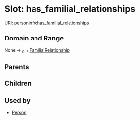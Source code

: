 
# Slot: has_familial_relationships




URI: [personinfo:has_familial_relationships](https://w3id.org/linkml/examples/personinfo/has_familial_relationships)


## Domain and Range

None &#8594;  <sub>0..\*</sub> [FamilialRelationship](FamilialRelationship.md)

## Parents


## Children


## Used by

 * [Person](Person.md)
